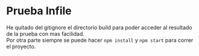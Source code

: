 # Prueba Infile  
He quitado del gitignore el directorio build para poder acceder al resultado de la prueba con mas facilidad.  
Por otra parte siempre se puede hacer ```npm install``` y ```npm start``` para correr el proyecto.